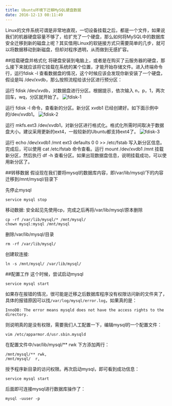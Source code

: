 ```yaml
---
title: Ubuntu环境下迁移MySQL硬盘数据
date: 2016-12-13 08:11:49
---
```

Linux的文件系统可谓是非常地直观，一切设备挂载之后，都是一个文件，如果说我们的机器硬盘容量不够了，给扩充了一个硬盘，那么如何将MySQL中的数据库安全迁移到新的磁盘上呢？其实借用Linux的软链接方式只需要简单的几步，就可以将数据移动到新磁盘，但却对程序透明，从而做到无感扩容。

##挂载硬盘并格式化
将硬盘安装到电脑上，或者是在购买了云服务器的硬盘，那么接下来就应该将它挂载在系统的某个位置，才能开始存储文件。进入终端命令行，运行fdisk -l 查看数据盘的情况，这个时候应该会发现你新安装了一个硬盘，假设是叫 /dev/xvdb，那么按照流程给该分区进行预分区：

运行 fdisk /dev/xvdb，对数据盘进行分区。根据提示，依次输入 n，p，1，两次回车，wq，分区就开始了。
![fdisk-1](http://www.bibodeng.com/content/plugins/kl_album/upload/201612/731d985b71f8dcf2a8f4d57695598880201612130820405175.jpg)

运行 fdisk -l 命令，查看新的分区。新分区 xvdb1 已经创建好。如下面示例中的/dev/xvdb1。
![fdisk-2](http://www.bibodeng.com/content/plugins/kl_album/upload/201612/ea62804573b7725e76470d8b3d93f56e201612130820397478.jpg)

运行 mkfs.ext3 /dev/xvdb1，对新分区进行格式化。格式化所需时间取决于数据盘大小。建议采用更新的ext4，一般较新的Ubuntu都支持ext4了。
![fdisk-3](http://www.bibodeng.com/content/plugins/kl_album/upload/201612/085f42e7273041c42bb3f7ae8973ef6d2016121308203916081.jpg)

 运行 echo /dev/xvdb1 /mnt ext3 defaults 0 0 &gt;&gt; /etc/fstab 写入新分区信息。完成后，可以使用 cat /etc/fstab 命令查看。运行 mount /dev/xvdb1 /mnt 挂载新分区，然后执行 df -h 查看分区。如果出现数据盘信息，说明挂载成功，可以使用新分区了。

##转移数据
假设现在我们要将mysql的数据库内容，即/var/lib/mysql/下的内容迁移到/mnt/mysql/目录下

先停止mysql

    service mysql stop

移动数据:
安全起见先使用cp，完成之后再将/var/lib/mysql/原本删除

    cp -rf /var/lib/mysql/* /mnt/mysql/
    chown mysql:mysql /mnt/mysql

删除/var/lib/mysql/目录

    rm -rf /var/lib/mysql/

创建软连接:

    ln -s /mnt/mysql/ /var/lib/mysql/

##配置工作
这个时候，尝试启动mysql

    service mysql start

如果存在报错的情况，很可能是迁移之后数据库程序没有权限访问新的文件夹了，具体的报错原因可以找`/var/log/mysql/error.log`，如果真的是：

    InnoDB: The error means mysqld does not have the access rights to the directory.

则说明真的是没有权限，需要我们人工配置一下，编辑mysql的一个配置文件：

    vim /etc/apparmor.d/usr.sbin.mysqld

在配置文件中/var/lib/mysql/** rwk 下方添加两行：

    /mnt/mysql/** rwk,
    /mnt/mysql/  r,

授予程序新目录的访问权限。再次启动mysql，即可看到成功信息：

    service mysql start

后面即可连接mysql进行数据库操作了：

    mysql -uuser -p